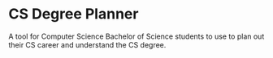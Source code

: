 # CS Degree Planner
 A tool for Computer Science Bachelor of Science students to use to plan out their CS career and understand the CS degree.

